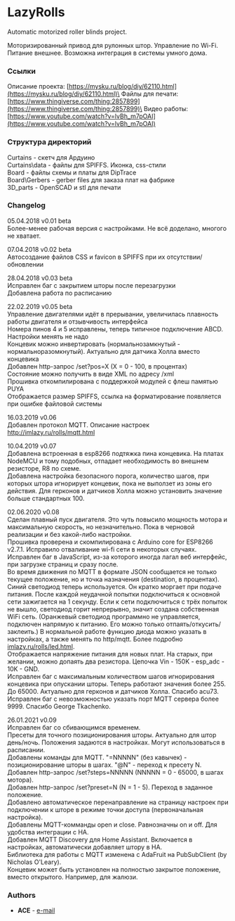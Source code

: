 ﻿# LazyRolls

Automatic motorized roller blinds project.

Моторизированный привод для рулонных штор. Управление по Wi-Fi. Питание внешнее. Возможна интеграция в системы умного дома.

### Ссылки
Описание проекта: [https://mysku.ru/blog/diy/62110.html](https://mysku.ru/blog/diy/62110.html)\
Файлы для печати: [https://www.thingiverse.com/thing:2857899](https://www.thingiverse.com/thing:2857899)\
Видео работы: [https://www.youtube.com/watch?v=lvBh_m7pOAI](https://www.youtube.com/watch?v=lvBh_m7pOAI)

### Структура директорий

Curtains - скетч для Ардуино\
Curtains\data - файлы для SPIFFS. Иконка, css-стили\
Board - файлы схемы и платы для DipTrace\
Board\Gerbers - gerber files для заказа плат на фабрике\
3D_parts - OpenSCAD и stl для печати

### Changelog

05.04.2018 v0.01 beta\
Более-менее рабочая версия с настройками. Не всё доделано, многого не хватает.

07.04.2018 v0.02 beta\
Автосоздание файлов CSS и favicon в SPIFFS при их отсутствии/обновлении

28.04.2018 v0.03 beta\
Исправлен баг с закрытием шторы после перезагрузки\
Добавлена работа по расписанию

22.02.2019 v0.05 beta\
Управление двигателями идёт в прерывании, увеличилась плавность работы двигателя и отзывчивость интерфейса\
Номера пинов 4 и 5 исправлены, теперь типичное подключение ABCD. Настройки менять не надо\
Концевик можно инвертировать (нормальнозамкнутый - нормальноразомкнутый). Актуально для датчика Холла вместо концевика\
Добавлен http-запрос /set?pos=X (X = 0 - 100, в процентах)\
Состояние можно получить в виде XML по адресу /xml\
Прошивка откомпилирована с поддержкой модулей с флеш памятью PUYA\
Отображается размер SPIFFS, ссылка на форматирование появляется при ошибке файловой системы

16.03.2019 v0.06\
Добавлен протокол MQTT. Описание настроек http://imlazy.ru/rolls/mqtt.html

10.04.2019 v0.07\
Добавлена встроенная в esp8266 подтяжка пина концевика. На платах NodeMCU и тому подобных, отпадает необходимость во внешнем резисторе, R8 по схеме.\
Добавлена настройка безопасного порога, количество шагов, при которых штора игнорирует концевик, пока не выползет из зоны его действия. Для герконов и датчиков Холла можно установить значение больше стандартных 100.

02.06.2020 v0.08\
Сделан плавный пуск двигателя. Это чуть повысило мощность мотора и максимальную скорость, но незначительно. Пока в черновой реализации и без какой-либо настройки.\
Прошивка проверена и скомпилирована с Arduino core for ESP8266 v2.7.1. Исправило отваливание wi-fi сети в некоторых случаях.\
Исправлен баг в JavaScript, из-за которого иногда лагал веб интерфейс, при загрузке страниц и сразу после.\
Во время движения по MQTT в формате JSON сообщается не только текущее положение, но и точка назначения (destination, в процентах).\
Синий светодиод теперь используется. Он кратко моргает при подаче питания. После каждой неудачной попытки подключиться к основной
сети зажигается на 1 секунду. Если к сети подключиться с трёх попыток не вышло, светодиод горит непрерывно, значит создана собственная WiFi сеть.
(Оранжевый светодиод программно не управляется, подключен напрямую к питанию. Его можно только отпаять/откусить/заклеить.)
В нормальной работе функцию диода можно указать в настройках, а также менять по http/mqtt. Более подробно [imlazy.ru/rolls/led.html](http://imlazy.ru/rolls/led.html).\
Отображается напряжение питания для новых плат. На старых, при желании, можно допаять два резистора. Цепочка Vin - 150K - esp_adc - 10K - GND.\
Исправлен баг с максимальным количеством шагов игнорирования концевика при опускании шторы. Теперь работают значения более 255. До 65000. Актуально для герконов и датчиков Холла. Спасибо acu73.\
Исправлен баг с невозможностью указать порт MQTT сервера более 9999. Спасибо George Tkachenko.

26.01.2021 v0.09\
Исправлен баг со сбивающимся временем.\
Пресеты для точного позиционирования шторы. Актуально для штор день/ночь. Положения задаются в настройках. Могут использоваться в расписании.\
Добавлены команды для MQTT. "=NNNNN" (без кавычек) - позиционирование шторы в шагах. "@N" - переход к пресету N.\
Добавлен http-запрос /set?steps=NNNNN (NNNNN = 0 - 65000, в шагах мотора).\
Добавлен http-запрос /set?preset=N (N = 1 - 5). Переход в заданное положение.\
Добавлено автоматическое перенаправление на страницу настроек при подключении к шторе в режиме точки доступа (первоначальная настройка).\
Добавлены MQTT-комманды open и close. Равнозначны on и off. Для удобства интеграции с HA.\
Добавлен MQTT Discovery для Home Assistant. Включается в настройках, автоматически добавляет штору в HA.\
Библиотека для работы с MQTT изменена с AdaFruit на PubSubClient (by Nicholas O'Leary).\
Концевик может быть установлен на полностью закрытое положение, вместо открытого. Например, для жалюзи.

### Authors

* **ACE** - [e-mail](mailto:a_c_e@mail.ru)
